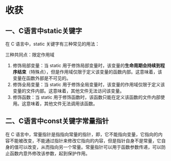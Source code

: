 # 收获

## 一、C语言中static关键字

在 C 语言中，static 关键字有三种常见的用法：

三种共同点：限定作用域

1. 修饰局部变量：当 static 用于修饰局部变量时，该变量的**生命周期会持续到程序结束**（特殊点），但是作用域仅限于定义该变量的函数内部。这意味着，该变量在函数外部是不可见的。
2. 修饰全局变量：当 static 用于修饰全局变量时，该变量的作用域仅限于定义该变量的文件内部。这意味着，其他文件无法访问该变量。
3. 修饰函数：当 static 用于修饰函数时，该函数只能在定义该函数的文件内部使用。这意味着，其他文件无法调用该函数。

## 二、C语言中const关键字常量指针

在 C 语言中，常量指针是指指向常量的指针，即，它不能指向变量，它指向的内容不能被改变，不能通过指针来修改它指向的内容，但是指针自身不是常量，它自身的值可以改变，从而指向另一个常量。常量指针可以用于函数参数传递，可以防止函数内意外修改该参数，起到保护作用。